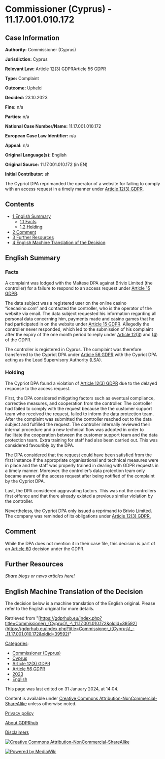 # Commissioner (Cyprus) - 11.17.001.010.172

## Case Information

**Authority:** Commissioner (Cyprus)

**Jurisdiction:** Cyprus

**Relevant Law:** Article 12(3) GDPRArticle 56 GDPR

**Type:** Complaint

**Outcome:** Upheld

**Decided:** 23.10.2023

**Fine:** n/a

**Parties:** n/a

**National Case Number/Name:** 11.17.001.010.172

**European Case Law Identifier:** n/a

**Appeal:** n/a

**Original Language(s):** English

**Original Source:** 11.17.001.010.172 (in EN)

**Initial Contributor:** sh

The Cypriot DPA reprimanded the operator of a website for failing to comply with an access request in a timely manner under [Article 12(3) GDPR](/index.php?title=Article_12_GDPR#3 "Article 12 GDPR").

## Contents

*   [1 English Summary](#English_Summary)
    *   [1.1 Facts](#Facts)
    *   [1.2 Holding](#Holding)
*   [2 Comment](#Comment)
*   [3 Further Resources](#Further_Resources)
*   [4 English Machine Translation of the Decision](#English_Machine_Translation_of_the_Decision)

## English Summary

### Facts

A complaint was lodged with the Maltese DPA against Brivio Limited (the controller) for a failure to respond to an access request under [Article 15 GDPR](/index.php?title=Article_15_GDPR "Article 15 GDPR").

The data subject was a registered user on the online casino “icecasino.com” and contacted the controller, who is the operator of the website via email. The data subject requested his information regarding all personal data concerning him, payments made and casino games that he had participated in on the website under [Article 15 GDPR](/index.php?title=Article_15_GDPR "Article 15 GDPR"). Allegedly the controller never responded, which led to the submission of his complaint after the expiry of the one month period to reply under [Article 12(3](/index.php?title=Article_12_GDPR "Article 12 GDPR")) and [(4](/index.php?title=Article_12_GDPR "Article 12 GDPR")) of the GDPR.

The controller is registered in Cyprus. The complaint was therefore transferred to the Cypriot DPA under [Article 56 GDPR](/index.php?title=Article_56_GDPR "Article 56 GDPR") with the Cypriot DPA acting as the Lead Supervisory Authority (LSA).

### Holding

The Cypriot DPA found a violation of [Article 12(3) GDPR](/index.php?title=Article_12_GDPR "Article 12 GDPR") due to the delayed response to the access request.

First, the DPA considered mitigating factors such as eventual compliance, corrective measures, and cooperation from the controller. The controller had failed to comply with the request because the the customer support team who received the request, failed to inform the data protection team. After the complaint was submitted the controller reached out to the data subject and fulfilled the request. The controller internally reviewed their internal procedure and a new technical flow was adopted in order to facilitate the cooperation between the customer support team and the data protection team. Extra training for staff had also been carried out. This was considered favouribly by the DPA.

The DPA considered that the request could have been satisfied from the first instance if the appropriate organisational and technical measures were in place and the staff was properly trained in dealing with GDPR requests in a timely manner. Moreover. the controller’s data protection team only became aware of the access request after being notified of the complaint by the Cypriot DPA.

Last, the DPA considered aggravating factors. This was not the controllers first offence and that there already existed a previous similar violation by the controller.

Nevertheless, the Cypriot DPA only issued a reprimand to Brivio Limited. The company was reminded of its obligations under [Article 12(3) GDPR.](/index.php?title=Article_12_GDPR "Article 12 GDPR")

## Comment

While the DPA does not mention it in their case file, this decision is part of an [Article 60](/index.php?title=Article_60_GDPR "Article 60 GDPR") decision under the GDPR.

## Further Resources

_Share blogs or news articles here!_

## English Machine Translation of the Decision

The decision below is a machine translation of the English original. Please refer to the English original for more details.

Retrieved from "[https://gdprhub.eu/index.php?title=Commissioner\_(Cyprus)\_-\_11.17.001.010.172&oldid=39592](https://gdprhub.eu/index.php?title=Commissioner_\(Cyprus\)_-_11.17.001.010.172&oldid=39592)"

[Categories](/index.php?title=Special:Categories "Special:Categories"):

*   [Commissioner (Cyprus)](/index.php?title=Category:Commissioner_\(Cyprus\) "Category:Commissioner (Cyprus)")
*   [Cyprus](/index.php?title=Category:Cyprus "Category:Cyprus")
*   [Article 12(3) GDPR](/index.php?title=Category:Article_12\(3\)_GDPR "Category:Article 12(3) GDPR")
*   [Article 56 GDPR](/index.php?title=Category:Article_56_GDPR "Category:Article 56 GDPR")
*   [2023](/index.php?title=Category:2023 "Category:2023")
*   [English](/index.php?title=Category:English "Category:English")

This page was last edited on 31 January 2024, at 14:04.

Content is available under [Creative Commons Attribution-NonCommercial-ShareAlike](https://creativecommons.org/licenses/by-nc-sa/4.0/) unless otherwise noted.

[Privacy policy](/index.php?title=GDPRhub:Privacy_policy)

[About GDPRhub](/index.php?title=GDPRhub:About)

[Disclaimers](/index.php?title=GDPRhub:General_disclaimer)

[![Creative Commons Attribution-NonCommercial-ShareAlike](/resources/assets/licenses/cc-by-nc-sa.png)](https://creativecommons.org/licenses/by-nc-sa/4.0/)

[![Powered by MediaWiki](/resources/assets/poweredby_mediawiki_88x31.png)](https://www.mediawiki.org/)